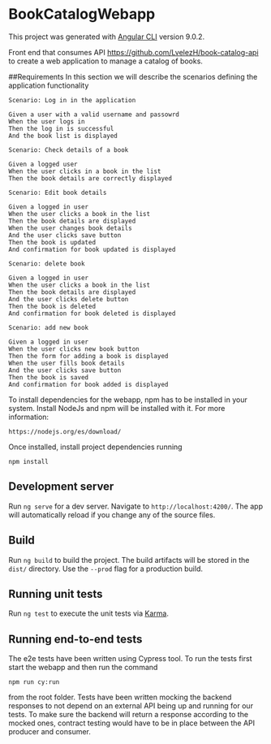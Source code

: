 # BookCatalogWebapp

This project was generated with [Angular CLI](https://github.com/angular/angular-cli) version 9.0.2.

Front end that consumes API https://github.com/LvelezH/book-catalog-api to create a web application to manage
a catalog of books.

##Requirements
In this section we will describe the scenarios defining the application functionality

```
Scenario: Log in in the application

Given a user with a valid username and passowrd
When the user logs in
Then the log in is successful
And the book list is displayed
```

```
Scenario: Check details of a book

Given a logged user
When the user clicks in a book in the list
Then the book details are correctly displayed
```
```
Scenario: Edit book details

Given a logged in user
When the user clicks a book in the list
Then the book details are displayed
When the user changes book details
And the user clicks save button
Then the book is updated
And confirmation for book updated is displayed
```
```
Scenario: delete book

Given a logged in user
When the user clicks a book in the list
Then the book details are displayed
And the user clicks delete button
Then the book is deleted
And confirmation for book deleted is displayed
```
```
Scenario: add new book

Given a logged in user
When the user clicks new book button
Then the form for adding a book is displayed
When the user fills book details
And the user clicks save button
Then the book is saved
And confirmation for book added is displayed
```


To install dependencies for the webapp, npm has to be installed in your system. Install NodeJs and npm will be installed with it. For more information:
```
https://nodejs.org/es/download/
```

Once installed, install project dependencies running

```
npm install
```
## Development server

Run `ng serve` for a dev server. Navigate to `http://localhost:4200/`. The app will automatically reload if you change any of the source files.

## Build

Run `ng build` to build the project. The build artifacts will be stored in the `dist/` directory. Use the `--prod` flag for a production build.

## Running unit tests

Run `ng test` to execute the unit tests via [Karma](https://karma-runner.github.io).

## Running end-to-end tests
The e2e tests have been written using Cypress tool. To run the tests first start the webapp and then 
run the command
 ```
 npm run cy:run 
```
from the root folder. Tests have been written mocking the backend responses to not depend on an external API being up and running for our tests.
To make sure the backend will return a response according to the mocked ones, contract testing would have to be in place between the API producer and consumer.
